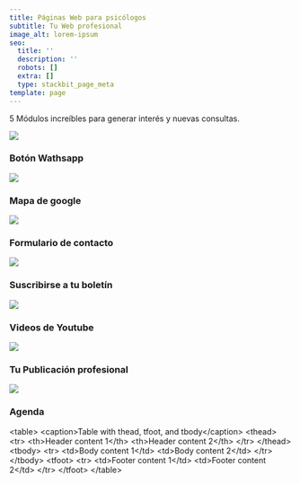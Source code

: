 ```yaml
---
title: Páginas Web para psicólogos
subtitle: Tu Web profesional
image_alt: lorem-ipsum
seo:
  title: ''
  description: ''
  robots: []
  extra: []
  type: stackbit_page_meta
template: page
---
```

5 Módulos increíbles para generar interés y nuevas consultas.

![](https://preview--alitoweb-b141d.stackbit.dev/images/alito-wasap-101864e1.png)

### Botón Wathsapp

![](https://preview--alitoweb-b141d.stackbit.dev/images/alito-mapa.png)

### Mapa de google

![](https://preview--alitoweb-b141d.stackbit.dev/images/alito-formu.png)

### Formulario de contacto

![](https://preview--alitoweb-b141d.stackbit.dev/images/alito-boletin.png)

### Suscribirse a tu boletín

![](https://preview--alitoweb-b141d.stackbit.dev/images/alito-yt.png)

### Videos de Youtube

![](https://preview--alitoweb-b141d.stackbit.dev/images/alito-publi.png)

### Tu Publicación profesional

![](https://preview--alitoweb-b141d.stackbit.dev/images/alito-agenda.png)

### Agenda



\<table>
    \<caption>Table with thead, tfoot, and tbody\</caption>
  \<thead>
    \<tr>
      \<th>Header content 1\</th>
      \<th>Header content 2\</th>
    \</tr>
  \</thead>
  \<tbody>
    \<tr>
      \<td>Body content 1\</td>
      \<td>Body content 2\</td>
    \</tr>
  \</tbody>
  \<tfoot>
    \<tr>
      \<td>Footer content 1\</td>
      \<td>Footer content 2\</td>
    \</tr>
  \</tfoot>
\</table>

